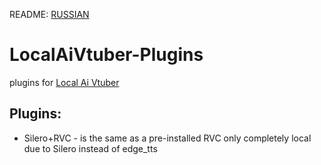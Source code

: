 README: [RUSSIAN](/blob/main/README_RU.md)
# LocalAiVtuber-Plugins
plugins for [Local Ai Vtuber](https://github.com/0Xiaohei0/LocalAIVtuber)


## Plugins:
- Silero+RVC - is the same as a pre-installed RVC only completely local due to Silero instead of edge_tts
